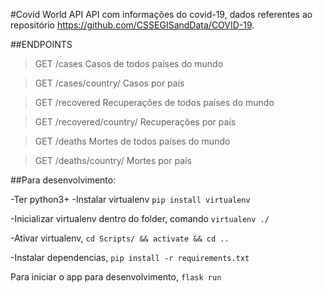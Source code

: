 #Covid World API
API com informações do covid-19, dados referentes ao repositório https://github.com/CSSEGISandData/COVID-19.

##ENDPOINTS
>GET /cases
Casos de todos países do mundo

>GET /cases/country/<country>
Casos por país
    
>GET /recovered
Recuperações de todos países do mundo
    
>GET /recovered/country/<country>
Recuperações por país
    
>GET /deaths
Mortes de todos países do mundo
    
>GET /deaths/country/<country>
Mortes por país

##Para desenvolvimento:

-Ter python3+
-Instalar virtualenv `pip install virtualenv`

-Inicializar virtualenv dentro do folder, comando `virtualenv ./` 

-Ativar virtualenv, `cd Scripts/ && activate && cd ..`

-Instalar dependencias, `pip install -r requirements.txt`

Para iniciar o app para desenvolvimento, `flask run`



